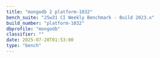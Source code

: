 ```yaml
---
title: "mongodb 2 platform-1032"
bench_suite: "25w31 CI Weekly Benchmark - Build 2023.x"
build_number: "platform-1032"
dbprofile: "mongodb"
classifier: ""
date: 2025-07-28T01:53:00
type: "bench"
---
```

